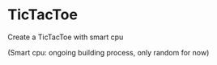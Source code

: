 # TicTacToe
Create a TicTacToe with smart cpu

(Smart cpu: ongoing building process, only random for now)
